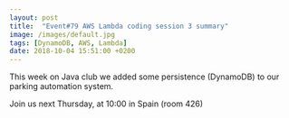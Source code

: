 ```yaml
---
layout: post
title:  "Event#79 AWS Lambda coding session 3 summary"
image: /images/default.jpg
tags: [DynamoDB, AWS, Lambda]
date: 2018-10-04 15:51:00 +0200
---
```


This week on Java club we added some persistence (DynamoDB) to our parking automation system. []()

Join us next Thursday, at 10:00 in Spain (room 426)
